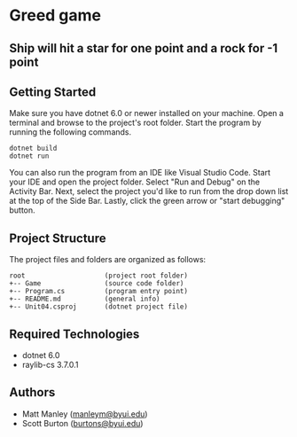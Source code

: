 # Greed game 
Ship will hit a star for one point and a rock for -1 point
---
## Getting Started
Make sure you have dotnet 6.0 or newer installed on your machine. Open 
a terminal and browse to the project's root folder. Start the program 
by running the following commands.
```
dotnet build
dotnet run 
```
You can also run the program from an IDE like Visual Studio Code. 
Start your IDE and open the project folder. Select "Run and Debug" on 
the Activity Bar. Next, select the project you'd like to run from the 
drop down list at the top of the Side Bar. Lastly, click the green 
arrow or "start debugging" button.

## Project Structure
The project files and folders are organized as follows:
```
root                    (project root folder)
+-- Game                (source code folder)
+-- Program.cs          (program entry point)    
+-- README.md           (general info)
+-- Unit04.csproj       (dotnet project file)
```

## Required Technologies
* dotnet 6.0
* raylib-cs 3.7.0.1

## Authors
* Matt Manley (manleym@byui.edu)
* Scott Burton (burtons@byui.edu)
